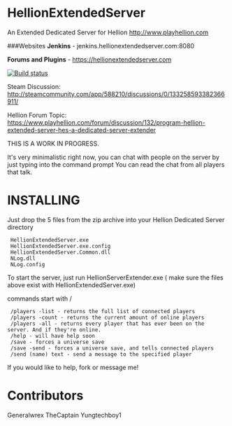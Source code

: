 # HellionExtendedServer
An Extended Dedicated Server for Hellion http://www.playhellion.com 

###Websites
**Jenkins** - jenkins.hellionextendedserver.com:8080

**Forums and Plugins** - https://hellionextendedserver.com

[![Build status](https://ci.appveyor.com/api/projects/status/v79i035u5iwr5w5a/branch/master?svg=true)](https://ci.appveyor.com/project/generalwrex/hellionextendedserver/branch/master)

Steam Discussion: 
http://steamcommunity.com/app/588210/discussions/0/133258593382366911/

Hellion Forum Topic:
https://www.playhellion.com/forum/discussion/132/program-hellion-extended-server-hes-a-dedicated-server-extender

THIS IS A WORK IN PROGRESS.

It's very minimalistic right now, 
you can chat with people on the server by just typing into the command prompt
You can read the chat from all players that talk.

# INSTALLING

Just drop the 5 files from the zip archive into your Hellion Dedicated Server directory

     HellionExtendedServer.exe
     HellionExtendedServer.exe.config
     HellionExtendedServer.Common.dll
     NLog.dll
     NLog.config
     

To start the server, just run HellionServerExtender.exe ( make sure the files above exist with HellionExtendedServer.exe)


commands start with /

     /players -list - returns the full list of connected players
     /players -count - returns the current amount of online players
     /players -all - returns every player that has ever been on the server. And if they're online.
     /help - will have help soon
     /save - forces a universe save
     /save -send - forces a universe save, and tells connected players
     /send (name) text - send a message to the specified player


If you would like to help, fork or message me! 

# Contributors
Generalwrex
TheCaptain
Yungtechboy1
